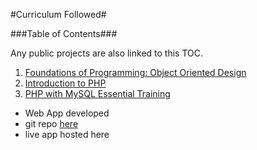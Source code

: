 #Curriculum Followed#

###Table of Contents###

Any public projects are also linked to this TOC.

1. [Foundations of Programming: Object Oriented Design](https://github.com/FinchPS/PHPCoursesNotes/blob/master/FoundationsofProgramming:ObjectOrientedDesign.md)
2. [Introduction to PHP](https://github.com/FinchPS/PHPCoursesNotes/blob/master/IntroductiontoPHP.md)
3. [PHP with MySQL Essential Training](https://github.com/FinchPS/PHPCoursesNotes/blob/master/PHP-with-MySQL-Essential-Training.md)

- Web App developed
- git repo [here](https://github.com/FinchPS/widgets_corps)
- live app hosted here
